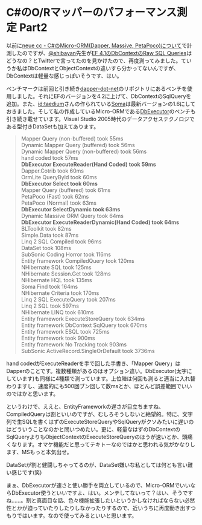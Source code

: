 # C#のO/Rマッパーのパフォーマンス測定 Part2

以前に[neue cc - C#のMicro-ORM(Dapper, Massive, PetaPoco)について](http://neue.cc/2011/06/03_326.html)で計測したのですが、[@shibayan](https://twitter.com/shibayan)先生が[EF 4.1のDbContextのRaw SQL Queries](http://blogs.msdn.com/b/adonet/archive/2011/02/04/using-dbcontext-in-ef-feature-ctp5-part-10-raw-sql-queries.aspx)はどうなの？とTwitterで言ってたのを見かけたので、再度測ってみました。ていうか私はDbContextとObjectContextの違いすら分かってないんですが、DbContextは軽量な感じっぽいそうです、はい。

ベンチマークは前回と引き続き[dapper-dot-net](http://code.google.com/p/dapper-dot-net/)のリポジトリにあるベンチを使用しました。それにEFのバージョンを4.2に上げて、DbContextのSqlQueryを追加。また、[id:taedium](http://d.hatena.ne.jp/taedium/)さんの作られている[Soma](http://soma.codeplex.com/)は最新バージョンの1.6にしておきました。そして私の作成しているMicro-ORMである[DbExecutor](http://dbexecutor.codeplex.com/)のベンチも引き続き載せています。Visual Studio 2005時代のデータアクセステクノロジである型付きDataSetも加えてあります。

> Mapper Query (non-buffered) took 55ms  
Dynamic Mapper Query (buffered) took 56ms  
Dynamic Mapper Query (non-buffered) took 56ms  
hand coded took 57ms  
**DbExecutor ExecuteReader(Hand Coded) took 59ms**  
Dapper.Cotrib took 60ms  
OrmLite QueryById took 60ms  
**DbExecutor Select took 60ms**  
Mapper Query (buffered) took 61ms  
PetaPoco (Fast) took 62ms  
PetaPoco (Normal) took 63ms  
**DbExecutor SelectDynamic took 63ms**  
Dynamic Massive ORM Query took 64ms  
**DbExecutor ExecuteReaderDynamic(Hand Coded) took 64ms**  
BLToolkit took 82ms  
Simple.Data took 87ms  
Linq 2 SQL Compiled took 96ms  
DataSet took 108ms  
SubSonic Coding Horror took 116ms  
Entity framework CompiledQuery took 120ms  
NHibernate SQL took 125ms  
NHibernate Session.Get took 128ms  
NHibernate HQL took 135ms  
Soma Find took 164ms  
NHibernate Criteria took 170ms  
Linq 2 SQL ExecuteQuery took 207ms  
Linq 2 SQL took 597ms  
NHibernate LINQ took 610ms  
Entity framework ExecuteStoreQuery took 634ms  
Entity framework DbContext SqlQuery took 670ms  
Entity framework ESQL took 725ms  
Entity framework took 900ms  
Entity framework No Tracking took 903ms  
SubSonic ActiveRecord.SingleOrDefault took 3736ms  

hand codedがExecuteReaderを手で回した手書き、「Mapper Query」はDapperのことです。複数種類があるのはオプション違い。DbExecutor(太字にしています)も同様に4種類で測っています。上位陣は何回も測ると適当に入れ替わりますし、速度的にも500回ブン回して数msとか、ほとんど誤差範囲でいいのではかと思います。

というわけで、ええと、EntityFrameworkの遅さが目立ちますね、CompiledQueryは割といいのですが、むしろそうしないと絶望的。特に、文字列で生SQLを書くはずのExecuteStoreQueryやSqlQueryがクソみたいに遅いのはどういうことなのかと問いつめたい。更に、軽量なはずのDbContextのSqlQueryよりもObjectContextのExecuteStoreQueryのほうが速いとか、頭痛くなります。オマケ機能だと思ってテキトーなのではかと思われる気がかなりします、MSもっと本気出せ。

DataSetが割と健闘しちゃってるのが、DataSet嫌いな私としては何とも言い難い感じです(笑)

まぁ、DbExecutorが速さと使い勝手を両立しているので、Micro-ORMでいいならDbExecutor使うといいですよ、はい。メンテしてないって？はい、そうですね……。割と真面目な話、色々機能拡張したいというかしなければならない必然性とかが迫っていたりしたりしなかったりするので、近いうちに再度動き出すつもりではいます。なので使ってみるといいと思います。